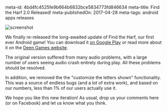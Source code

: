 meta-id: 4bd4fc4525fe9b664b6832bce5834773fd846634
meta-title: Find the Harf 2.0 Released!
meta-publishedOn: 2017-04-28
meta-tags: android apps releases

![screenshot](http://i.imgur.com/WRVt9Yp.png)

We finally re-released the long-awaited update of Find the Harf, our first ever Android game!  You can download it [on Google Play](https://play.google.com/store/apps/details?id=com.deengames.findtheharf) or read more about it on the [Deen Games website](http://deengames.com/find-the-harf.html).

The original version suffered from many audio problems, with a large number of users seeing audio crash entirely during play. All these problems should be resolved.

In addition, we removed the the "customize the letters shown" functionality. This was a source of endless bugs (and a *lot* of extra work), and based on our numbers, less than 1% of our users actually use it. 

We hope you like this new iteration!  As usual, drop us your comments here (or on Facebook) and let us know what you think.